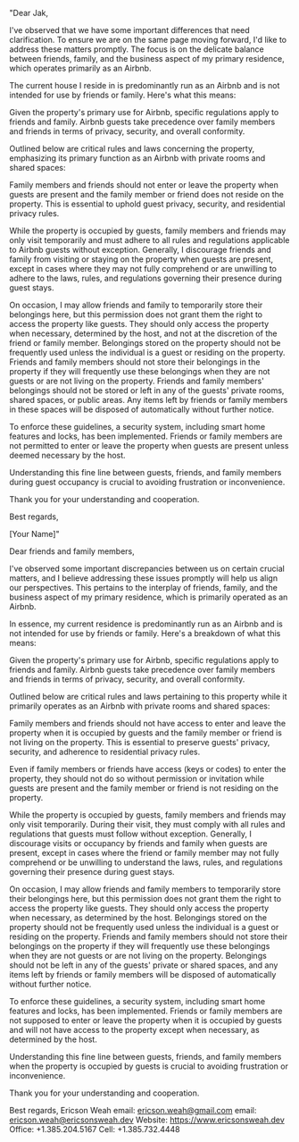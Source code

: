 "Dear Jak,

I've observed that we have some important differences that need clarification. To ensure we are on the same page moving forward, I'd like to address these matters promptly. The focus is on the delicate balance between friends, family, and the business aspect of my primary residence, which operates primarily as an Airbnb.

The current house I reside in is predominantly run as an Airbnb and is not intended for use by friends or family. Here's what this means:

Given the property's primary use for Airbnb, specific regulations apply to friends and family. Airbnb guests take precedence over family members and friends in terms of privacy, security, and overall conformity.

Outlined below are critical rules and laws concerning the property, emphasizing its primary function as an Airbnb with private rooms and shared spaces:

Family members and friends should not enter or leave the property when guests are present and the family member or friend does not reside on the property. This is essential to uphold guest privacy, security, and residential privacy rules.

While the property is occupied by guests, family members and friends may only visit temporarily and must adhere to all rules and regulations applicable to Airbnb guests without exception. Generally, I discourage friends and family from visiting or staying on the property when guests are present, except in cases where they may not fully comprehend or are unwilling to adhere to the laws, rules, and regulations governing their presence during guest stays.

On occasion, I may allow friends and family to temporarily store their belongings here, but this permission does not grant them the right to access the property like guests. They should only access the property when necessary, determined by the host, and not at the discretion of the friend or family member. Belongings stored on the property should not be frequently used unless the individual is a guest or residing on the property. Friends and family members should not store their belongings in the property if they will frequently use these belongings when they are not guests or are not living on the property. Friends and family members' belongings should not be stored or left in any of the guests' private rooms, shared spaces, or public areas. Any items left by friends or family members in these spaces will be disposed of automatically without further notice.

To enforce these guidelines, a security system, including smart home features and locks, has been implemented. Friends or family members are not permitted to enter or leave the property when guests are present unless deemed necessary by the host.

Understanding this fine line between guests, friends, and family members during guest occupancy is crucial to avoiding frustration or inconvenience.

Thank you for your understanding and cooperation.

Best regards,

[Your Name]"






Dear friends and family members,

I've observed some important discrepancies between us on certain crucial matters, and I believe addressing these issues promptly will help us align our perspectives. This pertains to the interplay of friends, family, and the business aspect of my primary residence, which is primarily operated as an Airbnb.

In essence, my current residence is predominantly run as an Airbnb and is not intended for use by friends or family. Here's a breakdown of what this means:

Given the property's primary use for Airbnb, specific regulations apply to friends and family. Airbnb guests take precedence over family members and friends in terms of privacy, security, and overall conformity.

Outlined below are critical rules and laws pertaining to this property while it primarily operates as an Airbnb with private rooms and shared spaces:

Family members and friends should not have access to enter and leave the property when it is occupied by guests and the family member or friend is not living on the property. This is essential to preserve guests' privacy, security, and adherence to residential privacy rules.

Even if family members or friends have access (keys or codes) to enter the property, they should not do so without permission or invitation while guests are present and the family member or friend is not residing on the property.

While the property is occupied by guests, family members and friends may only visit temporarily. During their visit, they must comply with all rules and regulations that guests must follow without exception. Generally, I discourage visits or occupancy by friends and family when guests are present, except in cases where the friend or family member may not fully comprehend or be unwilling to understand the laws, rules, and regulations governing their presence during guest stays.

On occasion, I may allow friends and family members to temporarily store their belongings here, but this permission does not grant them the right to access the property like guests. They should only access the property when necessary, as determined by the host. Belongings stored on the property should not be frequently used unless the individual is a guest or residing on the property. Friends and family members should not store their belongings on the property if they will frequently use these belongings when they are not guests or are not living on the property. Belongings should not be left in any of the guests' private or shared spaces, and any items left by friends or family members will be disposed of automatically without further notice.

To enforce these guidelines, a security system, including smart home features and locks, has been implemented. Friends or family members are not supposed to enter or leave the property when it is occupied by guests and will not have access to the property except when necessary, as determined by the host.

Understanding this fine line between guests, friends, and family members when the property is occupied by guests is crucial to avoiding frustration or inconvenience.

Thank you for your understanding and cooperation.

Best regards,
Ericson Weah 
email: ericson.weah@gmail.com
email: ericson.weah@ericsonsweah.dev 
Website: https://www.ericsonsweah.dev 
Office: +1.385.204.5167
Cell: +1.385.732.4448
